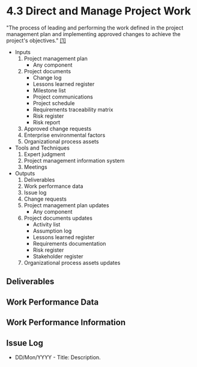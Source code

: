 # 4.3 Direct and Manage Project Work

"The process of leading and performing the work defined in the project
management plan and implementing approved changes to achieve the project's
objectives." [[1]](../home.md#references)

- Inputs
  1. Project management plan
     - Any component
  2. Project documents
     - Change log
     - Lessons learned register
     - Milestone list
     - Project communications
     - Project schedule
     - Requirements traceability matrix
     - Risk register
     - Risk report
  3. Approved change requests
  4. Enterprise environmental factors
  5. Organizational process assets
- Tools and Techniques
  1. Expert judgment
  2. Project management information system
  3. Meetings
- Outputs
  1. Deliverables
  2. Work performance data
  3. Issue log
  4. Change requests
  5. Project management plan updates
     - Any component
  6. Project documents updates
     - Activity list
     - Assumption log
     - Lessons learned register
     - Requirements documentation
     - Risk register
     - Stakeholder register
  7. Organizational process assets updates

## Deliverables

## Work Performance Data

## Work Performance Information

## Issue Log

- DD/Mon/YYYY - Title: Description.
